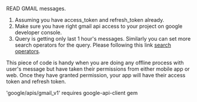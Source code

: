 READ GMAIL messages.

1. Assuming you have access_token and refresh_token already.
2. Make sure you have right gmail api access to your project on google developer console.
3. Query is getting only last 1 hour's messages. Similarly you can set more search operators for the query. Please following this link [search operators].

This piece of code is handy when you are doing any offline process with user's message but have taken their permissions from either mobile app or web. Once they have granted permission, your app will have their access token and refresh token.

'google/apis/gmail_v1' requires google-api-client gem

[search operators]: https://support.google.com/mail/answer/7190?hl=en
